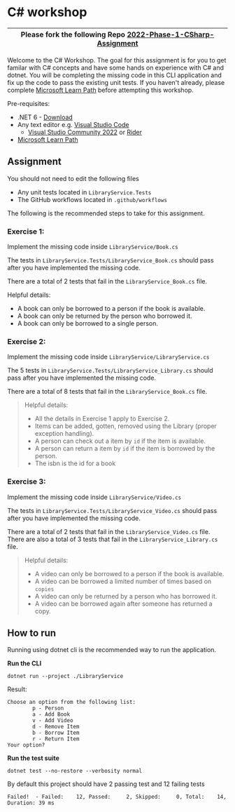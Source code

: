 # C# workshop

| Please fork the following Repo [2022-Phase-1-CSharp-Assignment](https://github.com/NZMSA/2022-Phase-1-CSharp-Assignment) |
| --- |


Welcome to the C# Workshop. The goal for this assignment is for you to get familar with C# concepts and have some hands on experience with C# and dotnet. You will be completing the missing code in this CLI application and fix up the code to pass the existing unit tests. If you haven't already, please complete [Microsoft Learn Path](https://docs.microsoft.com/en-us/learn/paths/csharp-first-steps/) before attempting this workshop.

Pre-requisites:
* .NET 6 - [Download](https://dotnet.microsoft.com/en-us/download)
* Any text editor e.g. [Visual Studio Code](https://code.visualstudio.com/) 
  * [Visual Studio Community 2022](https://visualstudio.microsoft.com/) or [Rider](https://www.jetbrains.com/rider/)
* [Microsoft Learn Path](https://docs.microsoft.com/en-us/learn/paths/csharp-first-steps/)

## Assignment

You should not need to edit the following files
* Any unit tests located in `LibraryService.Tests`
* The GitHub workflows located in `.github/workflows`

The following is the recommended steps to take for this assignment.

### Exercise 1: 

Implement the missing code inside `LibraryService/Book.cs`

The tests in `LibraryService.Tests/LibraryService_Book.cs` should pass after you have implemented the missing code.

There are a total of 2 tests that fail in the `LibraryService_Book.cs` file.

Helpful details:
* A book can only be borrowed to a person if the book is available.
* A book can only be returned by the person who borrowed it.
* A book can only be borrowed to a single person.

### Exercise 2:

Implement the missing code inside `LibraryService/LibraryService.cs`

The 5 tests in `LibraryService.Tests/LibraryService_Library.cs` should pass after you have implemented the missing code.

There are a total of 8 tests that fail in the `LibraryService_Book.cs` file.

> Helpful details:
> * All the details in Exercise 1 apply to Exercise 2.
> * Items can be added, gotten, removed using the Library (proper exception handling).
> * A person can check out a item by `id` if the item is available.
> * A person can return a item by `id` if the item is borrowed by the person.
> * The isbn is the id for a book

### Exercise 3:

Implement the missing code inside `LibraryService/Video.cs`

The tests in `LibraryService.Tests/LibraryService_Video.cs` should pass after you have implemented the missing code.

There are a total of 2 tests that fail in the `LibraryService_Video.cs` file.
There are also a total of 3 tests that fail in the `LibraryService_Library.cs` file.

> Helpful details:
> * A video can only be borrowed to a person if the book is available.
> * A video can be borrowed a limited number of times based on `copies`
> * A video can only be returned by a person who has borrowed it.
> * A video can be borrowed again after someone has returned a copy.

## How to run

Running using dotnet cli is the recommended way to run the application.

**Run the CLI**
```
dotnet run --project ./LibraryService
```

Result:
```
Choose an option from the following list:
        p - Person
        a - Add Book
        v - Add Video
        d - Remove Item
        b - Borrow Item
        r - Return Item
Your option?
```


**Run the test suite**
```
dotnet test --no-restore --verbosity normal
```

By default this project should have 2 passing test and 12 failing tests
```
Failed!  - Failed:    12, Passed:     2, Skipped:     0, Total:    14, Duration: 39 ms
```